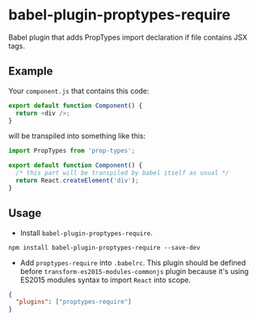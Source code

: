 # babel-plugin-proptypes-require

Babel plugin that adds PropTypes import declaration if file contains JSX tags.

## Example

Your `component.js` that contains this code:

```js
export default function Component() {
  return <div />;
}
```

will be transpiled into something like this:

```js
import PropTypes from 'prop-types';

export default function Component() {
  /* this part will be transpiled by babel itself as usual */
  return React.createElement('div');
}
```

## Usage

- Install `babel-plugin-proptypes-require`.

```
npm install babel-plugin-proptypes-require --save-dev
```

- Add `proptypes-require` into `.babelrc`. This plugin should be defined before `transform-es2015-modules-commonjs` plugin because it's using ES2015 modules syntax to import `React` into scope.

```json
{
  "plugins": ["proptypes-require"]
}
```
